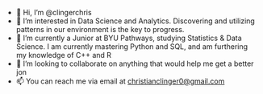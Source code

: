 - 👋 Hi, I’m @clingerchris
- 👀 I’m interested in Data Science and Analytics. Discovering and utilizing patterns in our environment is the key to progress. 
- 🌱 I’m currently a Junior at BYU Pathways, studying Statistics & Data Science. I am currently mastering Python and SQL, and am furthering my knowledge of C++ and R
- 💞️ I’m looking to collaborate on anything that would help me get a better jon
- 📫 You can reach me via email at christianclinger0@gmail.com

<!---
clingerchris/clingerchris is a ✨ special ✨ repository because its `README.md` (this file) appears on your GitHub profile.
You can click the Preview link to take a look at your changes.
--->
